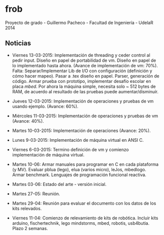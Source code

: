frob
====

Proyecto de grado - Guillermo Pacheco - Facultad de Ingeniería - UdelaR
2014

Noticias
--------

* Viernes 13-03-2015:
  Implementación de threading y ceder control al pedir input. Diseño en papel de portabilidad de vm. Diseño en papel de lo implementado hasta ahora.
  (Avance de implementación de vm: 70%).
  Falta:
   Separar/Implementar Lib de I/O con configuración (definición y cómo hacer mapeo).
   Pasar a .tex diseño en papel.
   Parser, generación de código.
   Armar prueba con prototipo, implementar desafío escolar en placa *mbed*.
   Por ahora la máquina simple, necesita solo ~ 512 bytes de RAM, de acuerdo al resultado de las pruebas puede aumentar/disminuír.

* Jueves 12-03-2015:
  Implementación de operaciones y pruebas de vm usando ejemplo. (Avance: 60%).

* Miércoles 11-03-2015:
  Implementación de operaciones y pruebas de vm (Avance: 40%).

* Martes 10-03-2015:
  Implementación de operaciones (Avance: 20%).

* Lunes 9-03-2015:
  Implementación de máquina virtual en ANSI C.

* Viernes 6-03-2015:
  Termino definición de vm y comienzo implementación de máquina virtual.

* Martes 10-06:
  Armar manuales para programar en C en cada plataforma (y MV).
  Evaluar pblua (lego), elua (varios micro), leJos, mbedlogo. Armar benchmark.
  Lenguajes de programación funcional reactiva.

* Martes 03-06:
  Estado del arte - versión inicial.

* Martes 27-05: 
  Reunión.

* Martes 29-04:
  Reunión para evaluar el documento con los datos de los kits relevados.

* Viernes 11-04:
  Comienzo de relevamiento de kits de robótica. Incluir kits
  arduino, fischertechnik, lego mindstorms, mbed, robotis, usb4butia.
  Plazo 2 semanas.

